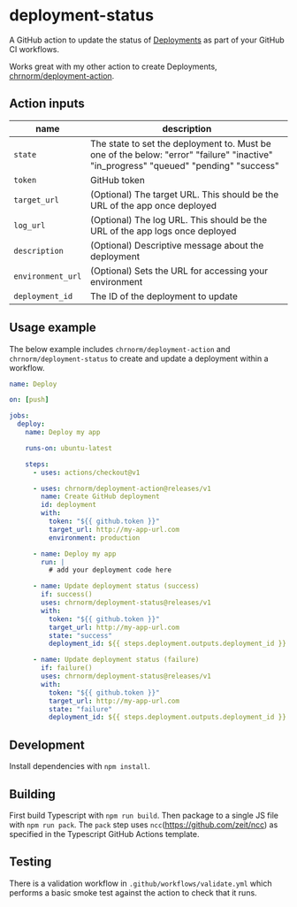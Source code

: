 # deployment-status

A GitHub action to update the status of [Deployments](https://developer.github.com/v3/repos/deployments/) as part of your GitHub CI workflows.

Works great with my other action to create Deployments, [chrnorm/deployment-action](https://github.com/chrnorm/deployment-action).

## Action inputs

| name              | description                                                                                                                           |
| ----------------- | ------------------------------------------------------------------------------------------------------------------------------------- |
| `state`           | The state to set the deployment to. Must be one of the below: "error" "failure" "inactive" "in_progress" "queued" "pending" "success" |
| `token`           | GitHub token                                                                                                                          |
| `target_url`      | (Optional) The target URL. This should be the URL of the app once deployed                                                            |
| `log_url`      | (Optional) The log URL. This should be the URL of the app logs once deployed                                                            |
| `description`     | (Optional) Descriptive message about the deployment                                                                                   |
| `environment_url` | (Optional) Sets the URL for accessing your environment                                                                                |
| `deployment_id`   | The ID of the deployment to update                                                                                                    |

## Usage example

The below example includes `chrnorm/deployment-action` and `chrnorm/deployment-status` to create and update a deployment within a workflow.

```yaml
name: Deploy

on: [push]

jobs:
  deploy:
    name: Deploy my app

    runs-on: ubuntu-latest

    steps:
      - uses: actions/checkout@v1

      - uses: chrnorm/deployment-action@releases/v1
        name: Create GitHub deployment
        id: deployment
        with:
          token: "${{ github.token }}"
          target_url: http://my-app-url.com
          environment: production

      - name: Deploy my app
        run: |
          # add your deployment code here

      - name: Update deployment status (success)
        if: success()
        uses: chrnorm/deployment-status@releases/v1
        with:
          token: "${{ github.token }}"
          target_url: http://my-app-url.com
          state: "success"
          deployment_id: ${{ steps.deployment.outputs.deployment_id }}

      - name: Update deployment status (failure)
        if: failure()
        uses: chrnorm/deployment-status@releases/v1
        with:
          token: "${{ github.token }}"
          target_url: http://my-app-url.com
          state: "failure"
          deployment_id: ${{ steps.deployment.outputs.deployment_id }}
```

## Development

Install dependencies with `npm install`.

## Building

First build Typescript with `npm run build`. Then package to a single JS file with `npm run pack`. The `pack` step uses `ncc`(https://github.com/zeit/ncc) as specified in the Typescript GitHub Actions template.

## Testing

There is a validation workflow in `.github/workflows/validate.yml` which performs a basic smoke test against the action to check that it runs.
